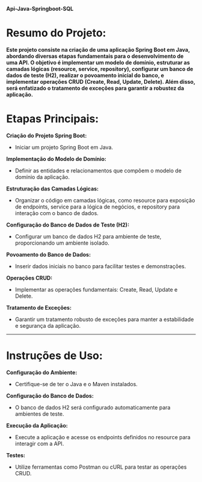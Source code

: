 **Api-Java-Springboot-SQL**
# Resumo do Projeto:

  **Este projeto consiste na criação de uma aplicação Spring Boot em Java, abordando diversas etapas fundamentais para o desenvolvimento de uma API. O objetivo é implementar um modelo de domínio, estruturar as camadas lógicas (resource, service, repository), configurar um banco de dados de teste (H2), realizar o povoamento inicial do banco, e implementar operações CRUD (Create, Read, Update, Delete). Além disso, será enfatizado o tratamento de exceções para garantir a robustez da aplicação.**

# Etapas Principais:

**Criação do Projeto Spring Boot:**
  - Iniciar um projeto Spring Boot em Java.

**Implementação do Modelo de Domínio:**
  - Definir as entidades e relacionamentos que compõem o modelo de domínio da aplicação.

**Estruturação das Camadas Lógicas:**
  - Organizar o código em camadas lógicas, como resource para exposição de endpoints, service para a lógica de negócios, e repository para interação com o banco de dados.

**Configuração do Banco de Dados de Teste (H2):**
  - Configurar um banco de dados H2 para ambiente de teste, proporcionando um ambiente isolado.

**Povoamento do Banco de Dados:**
  - Inserir dados iniciais no banco para facilitar testes e demonstrações.

**Operações CRUD:**
  - Implementar as operações fundamentais: Create, Read, Update e Delete.
  
**Tratamento de Exceções:**
  - Garantir um tratamento robusto de exceções para manter a estabilidade e segurança da aplicação.

** **
  
# Instruções de Uso:

**Configuração do Ambiente:**
  - Certifique-se de ter o Java e o Maven instalados.

**Configuração do Banco de Dados:**
  - O banco de dados H2 será configurado automaticamente para ambientes de teste.

**Execução da Aplicação:**
  - Execute a aplicação e acesse os endpoints definidos no resource para interagir com a API.
  
**Testes:**
  - Utilize ferramentas como Postman ou cURL para testar as operações CRUD.
